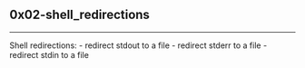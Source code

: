 ## 0x02-shell_redirections
____
Shell redirections:
    - redirect stdout to a file
    - redirect stderr to a file
    - redirect stdin to a file

